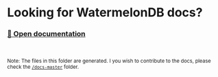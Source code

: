 # Looking for WatermelonDB docs?

### [🍉 Open documentation](https://nozbe.github.io/WatermelonDB/)

<br>

<sub>Note: The files in this folder are generated. I you wish to contribute to the docs, please check the [`/docs-master`](../docs-master) folder.</sub>

